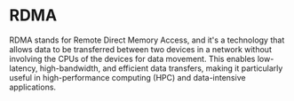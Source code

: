 # RDMA
RDMA stands for Remote Direct Memory Access, and it's a technology that allows data to be transferred between two devices 
in a network without involving the CPUs of the devices for data movement.
This enables low-latency, high-bandwidth, and efficient data transfers, making it 
particularly useful in high-performance computing (HPC) and data-intensive applications.
